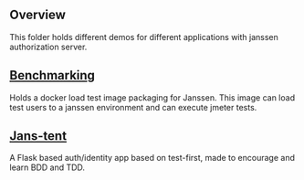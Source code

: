 ## Overview
This folder holds different demos for different applications with janssen authorization server.

## [Benchmarking](benchmarking)
Holds a docker load test image packaging for Janssen. This image can load test users to a janssen environment and can execute jmeter tests.

## [Jans-tent](jans-tent)
A Flask based auth/identity app based on test-first, made to encourage and learn BDD and TDD.
